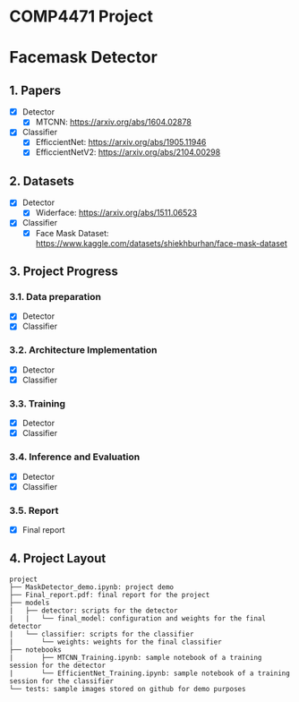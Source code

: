 # COMP4471 Project
# Facemask Detector

## 1. Papers
- [x] Detector
  - [x] MTCNN: https://arxiv.org/abs/1604.02878
- [x] Classifier
  - [x] EfficcientNet: https://arxiv.org/abs/1905.11946
  - [x] EfficcientNetV2: https://arxiv.org/abs/2104.00298

## 2. Datasets
- [x] Detector
  - [x] Widerface: https://arxiv.org/abs/1511.06523
- [x] Classifier
  - [x] Face Mask Dataset: https://www.kaggle.com/datasets/shiekhburhan/face-mask-dataset

## 3. Project Progress
### 3.1. Data preparation
- [x] Detector
- [x] Classifier
### 3.2. Architecture Implementation
- [x] Detector
- [x] Classifier
### 3.3. Training 
- [x] Detector
- [x] Classifier
### 3.4. Inference and Evaluation
- [x] Detector
- [x] Classifier
### 3.5. Report
- [x] Final report


## 4. Project Layout
```
project
├── MaskDetector_demo.ipynb: project demo
├── Final_report.pdf: final report for the project
├── models
|   ├── detector: scripts for the detector
|   |   └── final_model: configuration and weights for the final detector
|   └── classifier: scripts for the classifier
|       └── weights: weights for the final classifier
├── notebooks
|       ├── MTCNN_Training.ipynb: sample notebook of a training session for the detector
|       └── EfficientNet_Training.ipynb: sample notebook of a training session for the classifier
└── tests: sample images stored on github for demo purposes
